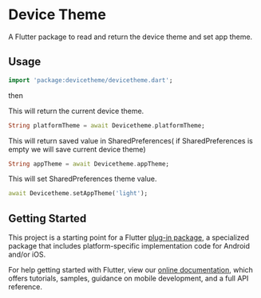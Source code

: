 # Device Theme

A Flutter package to read and return the device theme and set app theme.

## Usage
```dart
import 'package:devicetheme/devicetheme.dart';
```
then

This will return the current device theme.

```dart
String platformTheme = await Devicetheme.platformTheme;
```

This will return saved value in SharedPreferences( if  SharedPreferences is empty we will save current device theme)

```dart
String appTheme = await Devicetheme.appTheme;
```

This will set SharedPreferences theme value.

```dart
await Devicetheme.setAppTheme('light');
```

## Getting Started

This project is a starting point for a Flutter
[plug-in package](https://flutter.dev/developing-packages/),
a specialized package that includes platform-specific implementation code for
Android and/or iOS.

For help getting started with Flutter, view our 
[online documentation](https://flutter.dev/docs), which offers tutorials, 
samples, guidance on mobile development, and a full API reference.
